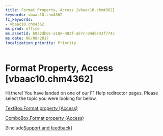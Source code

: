 ```yaml
---
title: Format Property, Access [vbaac10.chm4362]
keywords: vbaac10.chm4362
f1_keywords:
- vbaac10.chm4362
ms.prod: office
ms.assetid: b0a2db0c-a18e-483f-a57c-04d6743f774c
ms.date: 06/08/2017
localization_priority: Priority
---
```



# Format Property, Access [vbaac10.chm4362]

Hi there! You have landed on one of our F1 Help redirector pages. Please select the topic you were looking for below.

[TextBox.Format property (Access)](https://msdn.microsoft.com/library/c89491e2-09f8-d928-1aed-9d839545a694%28Office.15%29.aspx)

[ComboBox.Format property (Access)](https://msdn.microsoft.com/library/9bb18f6a-0a25-9bbf-88ba-adf603c11826%28Office.15%29.aspx)

[!include[Support and feedback](~/includes/feedback-boilerplate.md)]